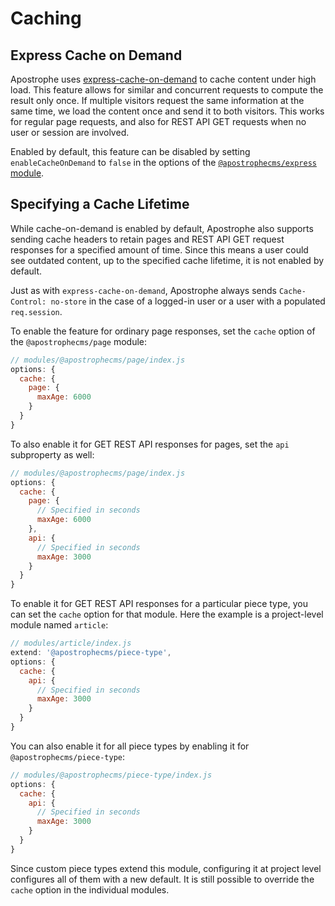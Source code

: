 # Caching

## Express Cache on Demand

Apostrophe uses [express-cache-on-demand](https://www.npmjs.com/package/express-cache-on-demand) to cache content under high load. This feature allows for similar and concurrent requests to compute the result only once. If multiple visitors request the same information at the same time, we load the content once and send it to both visitors. This works for regular page requests, and also for REST API GET requests when no user or session are involved.

Enabled by default, this feature can be disabled by setting `enableCacheOnDemand` to `false` in the options of the [`@apostrophecms/express` module](/reference/modules/express.html#options).

## Specifying a Cache Lifetime

While cache-on-demand is enabled by default, Apostrophe also supports sending cache headers to retain pages and REST API GET request responses for a specified amount of time. Since this means a user could see outdated content, up to the specified cache lifetime, it is not enabled by default.

Just as with `express-cache-on-demand`, Apostrophe always sends `Cache-Control: no-store` in the case of a logged-in user or a user with a populated `req.session`.

To enable the feature for ordinary page responses, set the `cache` option of the `@apostrophecms/page` module:

```javascript
// modules/@apostrophecms/page/index.js
options: {
  cache: {
    page: {
      maxAge: 6000
    }
  }
}
```

To also enable it for GET REST API responses for pages, set the `api` subproperty as well:

```javascript
// modules/@apostrophecms/page/index.js
options: {
  cache: {
    page: {
      // Specified in seconds
      maxAge: 6000
    },
    api: {
      // Specified in seconds
      maxAge: 3000
    }
  }
}
```

To enable it for GET REST API responses for a particular piece type, you can set the `cache` option for that module. Here the example is a project-level module named `article`:

```javascript
// modules/article/index.js
extend: '@apostrophecms/piece-type',
options: {
  cache: {
    api: {
      // Specified in seconds
      maxAge: 3000
    }
  }
}
```

You can also enable it for all piece types by enabling it for `@apostrophecms/piece-type`:

```javascript
// modules/@apostrophecms/piece-type/index.js
options: {
  cache: {
    api: {
      // Specified in seconds
      maxAge: 3000
    }
  }
}
```

Since custom piece types extend this module, configuring it at project level configures all of them with a new default. It is still possible to override the `cache` option in the individual modules.
